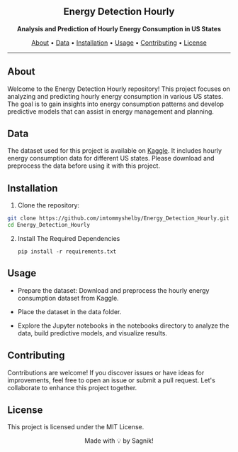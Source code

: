 
<h2 align="center">Energy Detection Hourly</h2>

<p align="center">
  <strong>Analysis and Prediction of Hourly Energy Consumption in US States</strong>
</p>

<div align="center">
  <a href="#about">About</a> •
  <a href="#data">Data</a> •
  <a href="#installation">Installation</a> •
  <a href="#usage">Usage</a> •
  <a href="#contributing">Contributing</a> •
  <a href="#license">License</a>
</div>

---

## About

Welcome to the Energy Detection Hourly repository! This project focuses on analyzing and predicting hourly energy consumption in various US states. The goal is to gain insights into energy consumption patterns and develop predictive models that can assist in energy management and planning.

## Data

The dataset used for this project is available on [Kaggle](https://www.kaggle.com/datasets/robikscube/hourly-energy-consumption). It includes hourly energy consumption data for different US states. Please download and preprocess the data before using it with this project.

## Installation

1. Clone the repository:

```bash
git clone https://github.com/imtommyshelby/Energy_Detection_Hourly.git
cd Energy_Detection_Hourly
```
2. Install The Required Dependencies
   ```
   pip install -r requirements.txt
   ```
## Usage
- Prepare the dataset: Download and preprocess the hourly energy consumption dataset from Kaggle.

- Place the dataset in the data folder.

- Explore the Jupyter notebooks in the notebooks directory to analyze the data, build predictive models, and visualize results.

## Contributing
Contributions are welcome! If you discover issues or have ideas for improvements, feel free to open an issue or submit a pull request. Let's collaborate to enhance this project together.

## License
This project is licensed under the MIT License.

<p align="center">
  Made with 💡 by Sagnik!
</p>
